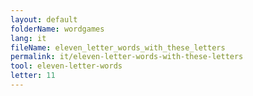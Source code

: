 ```yaml
---
layout: default
folderName: wordgames
lang: it
fileName: eleven_letter_words_with_these_letters
permalink: it/eleven-letter-words-with-these-letters
tool: eleven-letter-words
letter: 11
---
```


